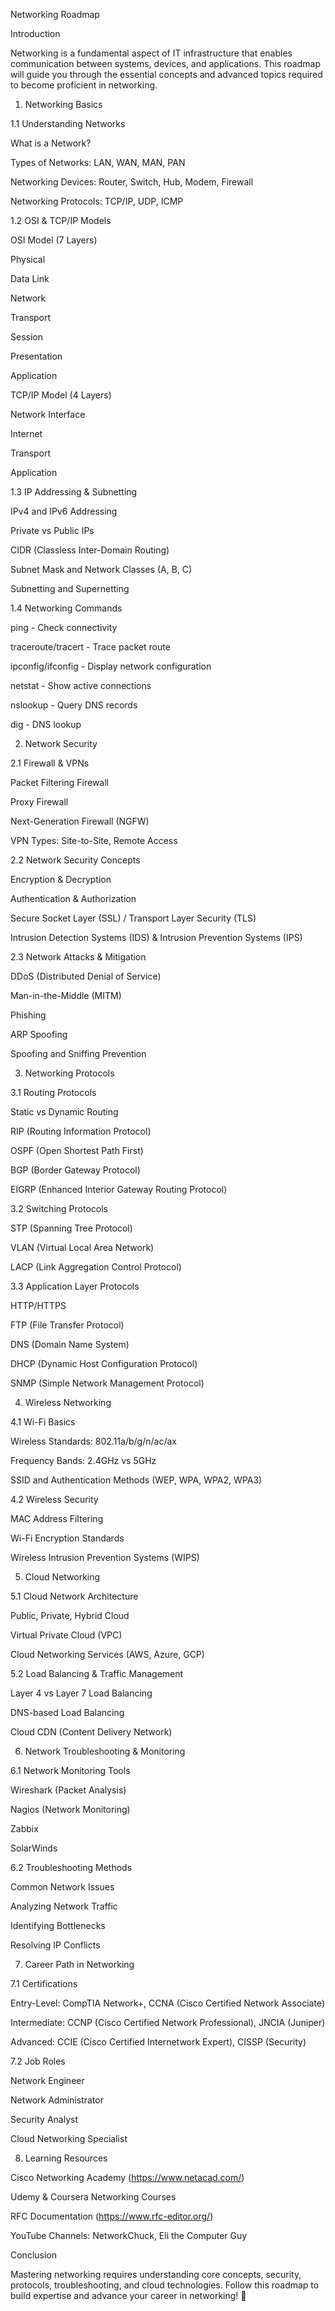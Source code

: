 


Networking Roadmap

Introduction

Networking is a fundamental aspect of IT infrastructure that enables communication between systems, devices, and applications. This roadmap will guide you through the essential concepts and advanced topics required to become proficient in networking.

1. Networking Basics

1.1 Understanding Networks

What is a Network?

Types of Networks: LAN, WAN, MAN, PAN

Networking Devices: Router, Switch, Hub, Modem, Firewall

Networking Protocols: TCP/IP, UDP, ICMP

1.2 OSI & TCP/IP Models

OSI Model (7 Layers)

Physical

Data Link

Network

Transport

Session

Presentation

Application

TCP/IP Model (4 Layers)

Network Interface

Internet

Transport

Application

1.3 IP Addressing & Subnetting

IPv4 and IPv6 Addressing

Private vs Public IPs

CIDR (Classless Inter-Domain Routing)

Subnet Mask and Network Classes (A, B, C)

Subnetting and Supernetting

1.4 Networking Commands

ping - Check connectivity

traceroute/tracert - Trace packet route

ipconfig/ifconfig - Display network configuration

netstat - Show active connections

nslookup - Query DNS records

dig - DNS lookup

2. Network Security

2.1 Firewall & VPNs

Packet Filtering Firewall

Proxy Firewall

Next-Generation Firewall (NGFW)

VPN Types: Site-to-Site, Remote Access

2.2 Network Security Concepts

Encryption & Decryption

Authentication & Authorization

Secure Socket Layer (SSL) / Transport Layer Security (TLS)

Intrusion Detection Systems (IDS) & Intrusion Prevention Systems (IPS)

2.3 Network Attacks & Mitigation

DDoS (Distributed Denial of Service)

Man-in-the-Middle (MITM)

Phishing

ARP Spoofing

Spoofing and Sniffing Prevention

3. Networking Protocols

3.1 Routing Protocols

Static vs Dynamic Routing

RIP (Routing Information Protocol)

OSPF (Open Shortest Path First)

BGP (Border Gateway Protocol)

EIGRP (Enhanced Interior Gateway Routing Protocol)

3.2 Switching Protocols

STP (Spanning Tree Protocol)

VLAN (Virtual Local Area Network)

LACP (Link Aggregation Control Protocol)

3.3 Application Layer Protocols

HTTP/HTTPS

FTP (File Transfer Protocol)

DNS (Domain Name System)

DHCP (Dynamic Host Configuration Protocol)

SNMP (Simple Network Management Protocol)

4. Wireless Networking

4.1 Wi-Fi Basics

Wireless Standards: 802.11a/b/g/n/ac/ax

Frequency Bands: 2.4GHz vs 5GHz

SSID and Authentication Methods (WEP, WPA, WPA2, WPA3)

4.2 Wireless Security

MAC Address Filtering

Wi-Fi Encryption Standards

Wireless Intrusion Prevention Systems (WIPS)

5. Cloud Networking

5.1 Cloud Network Architecture

Public, Private, Hybrid Cloud

Virtual Private Cloud (VPC)

Cloud Networking Services (AWS, Azure, GCP)

5.2 Load Balancing & Traffic Management

Layer 4 vs Layer 7 Load Balancing

DNS-based Load Balancing

Cloud CDN (Content Delivery Network)

6. Network Troubleshooting & Monitoring

6.1 Network Monitoring Tools

Wireshark (Packet Analysis)

Nagios (Network Monitoring)

Zabbix

SolarWinds

6.2 Troubleshooting Methods

Common Network Issues

Analyzing Network Traffic

Identifying Bottlenecks

Resolving IP Conflicts

7. Career Path in Networking

7.1 Certifications

Entry-Level: CompTIA Network+, CCNA (Cisco Certified Network Associate)

Intermediate: CCNP (Cisco Certified Network Professional), JNCIA (Juniper)

Advanced: CCIE (Cisco Certified Internetwork Expert), CISSP (Security)

7.2 Job Roles

Network Engineer

Network Administrator

Security Analyst

Cloud Networking Specialist

8. Learning Resources

Cisco Networking Academy (https://www.netacad.com/)

Udemy & Coursera Networking Courses

RFC Documentation (https://www.rfc-editor.org/)

YouTube Channels: NetworkChuck, Eli the Computer Guy

Conclusion

Mastering networking requires understanding core concepts, security, protocols, troubleshooting, and cloud technologies. Follow this roadmap to build expertise and advance your career in networking! 🚀